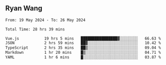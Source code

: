 ## Ryan Wang

<!--START_SECTION:waka-->

```txt
From: 19 May 2024 - To: 26 May 2024

Total Time: 28 hrs 39 mins

Vue.js           19 hrs 5 mins   ████████████████▓░░░░░░░░   66.63 %
JSON             2 hrs 59 mins   ██▓░░░░░░░░░░░░░░░░░░░░░░   10.42 %
TypeScript       2 hrs 35 mins   ██▒░░░░░░░░░░░░░░░░░░░░░░   09.04 %
Markdown         1 hr 20 mins    █▒░░░░░░░░░░░░░░░░░░░░░░░   04.71 %
YAML             1 hr 6 mins     █░░░░░░░░░░░░░░░░░░░░░░░░   03.87 %
```

<!--END_SECTION:waka-->
